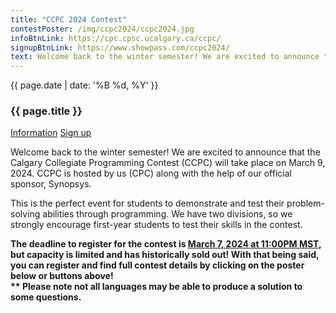 ```yaml
---
title: "CCPC 2024 Contest"
contestPoster: /img/ccpc2024/ccpc2024.jpg
infoBtnLink: https://cpc.cpsc.ucalgary.ca/ccpc/
signupBtnLink: https://www.showpass.com/ccpc2024/
text: Welcome back to the winter semester! We are excited to announce that the Calgary Collegiate Programming Contest (CCPC) will take place on March 9, 2024. CCPC is hosted by us (CPC) along with the help of our official sponsor, Synopsys. This is the perfect event for students to demonstrate and test their problem-solving abilities through programming. We have two divisions, so we strongly encourage first-year students to test their skills in the contest. The deadline to register for the contest is March 7, 2024 at 11:00PM MST, but capacity is limited and has historically sold out! With that being said, you can register and find full contest details by clicking on the poster below or buttons above! Please note not all languages may be able to produce a solution to some questions.
---
```


<div class="card post-dec">      
<div class="card-body">
<div class="container-fluid">   
<div class="row">
<div class = "col-xs-12 col-md-5">

<img class="blog-img rounded mx-auto mr-3" src="{{ page.contestPoster }}" alt="">

</div>

<div class = "col-xs-12 col-md-7">
<div class = "date-dec"> {{ page.date | date: '%B %d, %Y' }}</div>
<h3 class = "blog-title">{{ page.title }}</h3>      
<div class = "blog-line"></div>

<div class = "blog-btns">
<a class="btn contest-btn" href="{{ page.infoBtnLink }}" role="button">Information</a>
<a class="btn contest-btn" href="{{ page.signupBtnLink }}" role="button">Sign up</a>
</div>

<p>Welcome back to the winter semester! We are excited to announce that the Calgary Collegiate Programming Contest (CCPC) will take place on March 9, 2024. 
CCPC is hosted by us (CPC) along with the help of our official sponsor, Synopsys. </p>

<p>This is the perfect event for students to demonstrate and test their problem-solving abilities through programming. We have two divisions, 
so we strongly encourage first-year students to test their skills in the contest.
</p>

<p><b>The deadline to register for the contest is <u>March 7, 2024 at 11:00PM MST</u>, but capacity is limited and has historically sold out! With that being said, 
you can register and find full contest details by clicking on the poster below or buttons above!
<br>** Please note not all languages may be able to produce a solution to some questions.
</b>

</p>

</div>
</div>
</div>
</div>
</div>
